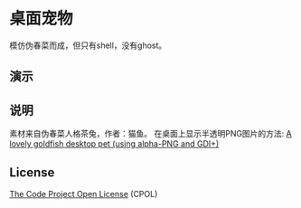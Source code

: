 # 桌面宠物
模仿伪春菜而成，但只有shell，没有ghost。

## 演示

## 说明
素材来自伪春菜人格茶兔，作者：猫鱼。
在桌面上显示半透明PNG图片的方法:
[A lovely goldfish desktop pet (using alpha-PNG and GDI+) ](http://www.codeproject.com/Articles/29184/A-lovely-goldfish-desktop-pet-using-alpha-PNG-and)

## License
[The Code Project Open License](http://www.codeproject.com/info/cpol10.aspx) (CPOL)